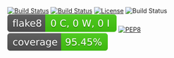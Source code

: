 [![Build Status](https://img.shields.io/badge/Python-3776AB)](https://www.python.org/)
[![Build Status](https://img.shields.io/badge/Linux-FCC624)](https://www.linux.org/)
[![License](https://img.shields.io/github/license/svd-ncsu/hw1.svg)](https://github.com/svd-ncsu/hw2/blob/main/LICENSE.md)
![Build Status](https://github.com/svd-ncsu/hw2/actions/workflows/main.yml/badge.svg)
![Flake8 Status](./reports/flake8/flake8-badge.svg?dummy=8484744)
[![PEP8](https://img.shields.io/badge/code%20style-pep8-orange.svg)](https://www.python.org/dev/peps/pep-0008/)
![Coverage Status](./coverage-badge.svg?dummy=8484744)
